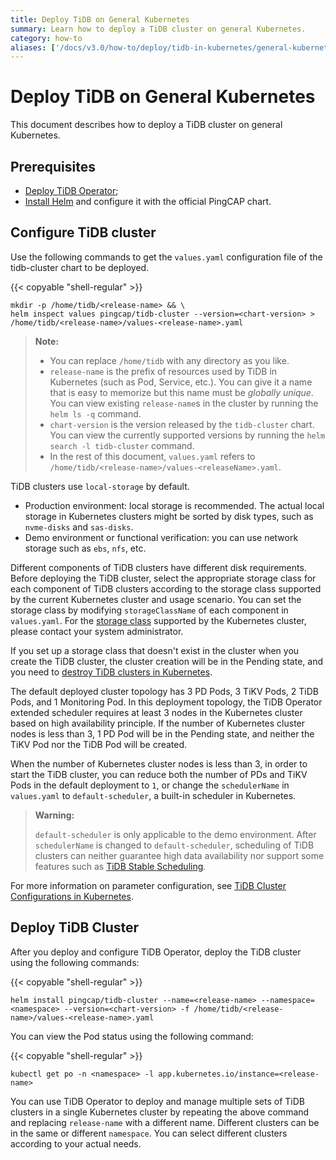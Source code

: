 ```yaml
---
title: Deploy TiDB on General Kubernetes
summary: Learn how to deploy a TiDB cluster on general Kubernetes.
category: how-to
aliases: ['/docs/v3.0/how-to/deploy/tidb-in-kubernetes/general-kubernetes/']
---
```


# Deploy TiDB on General Kubernetes

This document describes how to deploy a TiDB cluster on general Kubernetes.

## Prerequisites

- [Deploy TiDB Operator](tidb-in-kubernetes/deploy/tidb-operator.md);
- [Install Helm](tidb-in-kubernetes/reference/tools/in-kubernetes.md#use-helm) and configure it with the official PingCAP chart.

## Configure TiDB cluster

Use the following commands to get the `values.yaml` configuration file of the tidb-cluster chart to be deployed.

{{< copyable "shell-regular" >}}

```shell
mkdir -p /home/tidb/<release-name> && \
helm inspect values pingcap/tidb-cluster --version=<chart-version> > /home/tidb/<release-name>/values-<release-name>.yaml
```

> **Note:**
>
> - You can replace `/home/tidb` with any directory as you like.
> - `release-name` is the prefix of resources used by TiDB in Kubernetes (such as Pod, Service, etc.). You can give it a name that is easy to memorize but this name must be *globally unique*. You can view existing `release-name`s in the cluster by running the `helm ls -q` command.
> - `chart-version` is the version released by the `tidb-cluster` chart. You can view the currently supported versions by running the `helm search -l tidb-cluster` command.
> - In the rest of this document, `values.yaml` refers to `/home/tidb/<release-name>/values-<releaseName>.yaml`.

TiDB clusters use `local-storage` by default.

- Production environment: local storage is recommended. The actual local storage in Kubernetes clusters might be sorted by disk types, such as `nvme-disks` and `sas-disks`.
- Demo environment or functional verification: you can use network storage such as `ebs`, `nfs`, etc.

Different components of TiDB clusters have different disk requirements. Before deploying the TiDB cluster, select the appropriate storage class for each component of TiDB clusters according to the storage class supported by the current Kubernetes cluster and usage scenario. You can set the storage class by modifying `storageClassName` of each component in `values.yaml`. For the [storage class](/tidb-in-kubernetes/reference/configuration/local-pv.md) supported by the Kubernetes cluster, please contact your system administrator.

If you set up a storage class that doesn't exist in the cluster when you create the TiDB cluster, the cluster creation will be in the Pending state, and you need to [destroy TiDB clusters in Kubernetes](/tidb-in-kubernetes/maintain/destroy-tidb-cluster.md).

The default deployed cluster topology has 3 PD Pods, 3 TiKV Pods, 2 TiDB Pods, and 1 Monitoring Pod. In this deployment topology, the TiDB Operator extended scheduler requires at least 3 nodes in the Kubernetes cluster based on high availability principle. If the number of Kubernetes cluster nodes is less than 3, 1 PD Pod will be in the Pending state, and neither the TiKV Pod nor the TiDB Pod will be created.

When the number of Kubernetes cluster nodes is less than 3, in order to start the TiDB cluster, you can reduce both the number of PDs and TiKV Pods in the default deployment to `1`, or change the `schedulerName` in `values.yaml` to `default-scheduler`, a built-in scheduler in Kubernetes.

> **Warning:**
>
> `default-scheduler` is only applicable to the demo environment. After `schedulerName` is changed to `default-scheduler`, scheduling of TiDB clusters can neither guarantee high data availability nor support some features such as [TiDB Stable Scheduling](https://github.com/pingcap/tidb-operator/blob/master/docs/design-proposals/tidb-stable-scheduling.md).

For more information on parameter configuration, see [TiDB Cluster Configurations in Kubernetes](/tidb-in-kubernetes/reference/configuration/tidb-cluster.md).

## Deploy TiDB Cluster

After you deploy and configure TiDB Operator, deploy the TiDB cluster using the following commands:

{{< copyable "shell-regular" >}}

``` shell
helm install pingcap/tidb-cluster --name=<release-name> --namespace=<namespace> --version=<chart-version> -f /home/tidb/<release-name>/values-<release-name>.yaml
```

You can view the Pod status using the following command:

{{< copyable "shell-regular" >}}

``` shell
kubectl get po -n <namespace> -l app.kubernetes.io/instance=<release-name>
```

You can use TiDB Operator to deploy and manage multiple sets of TiDB clusters in a single Kubernetes cluster by repeating the above command and replacing `release-name` with a different name. Different clusters can be in the same or different `namespace`. You can select different clusters according to your actual needs.